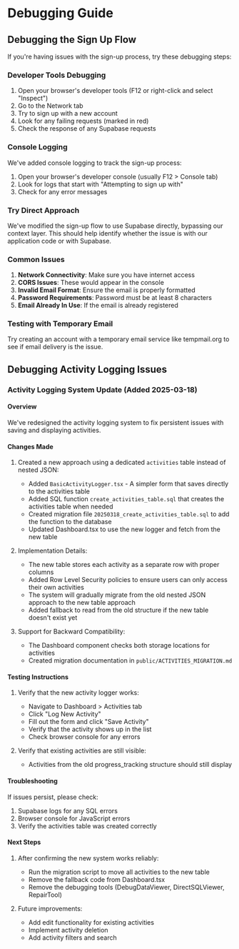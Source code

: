 # Debugging Guide

## Debugging the Sign Up Flow

If you're having issues with the sign-up process, try these debugging steps:

### Developer Tools Debugging

1. Open your browser's developer tools (F12 or right-click and select "Inspect")
2. Go to the Network tab
3. Try to sign up with a new account
4. Look for any failing requests (marked in red) 
5. Check the response of any Supabase requests

### Console Logging

We've added console logging to track the sign-up process:
1. Open your browser's developer console (usually F12 > Console tab)
2. Look for logs that start with "Attempting to sign up with"
3. Check for any error messages

### Try Direct Approach

We've modified the sign-up flow to use Supabase directly, bypassing our context layer.
This should help identify whether the issue is with our application code or with Supabase.

### Common Issues

1. **Network Connectivity**: Make sure you have internet access
2. **CORS Issues**: These would appear in the console
3. **Invalid Email Format**: Ensure the email is properly formatted
4. **Password Requirements**: Password must be at least 8 characters
5. **Email Already In Use**: If the email is already registered

### Testing with Temporary Email

Try creating an account with a temporary email service like tempmail.org to see if 
email delivery is the issue.

## Debugging Activity Logging Issues

### Activity Logging System Update (Added 2025-03-18)

#### Overview

We've redesigned the activity logging system to fix persistent issues with saving and displaying activities.

#### Changes Made

1. Created a new approach using a dedicated `activities` table instead of nested JSON:
   - Added `BasicActivityLogger.tsx` - A simpler form that saves directly to the activities table
   - Added SQL function `create_activities_table.sql` that creates the activities table when needed
   - Created migration file `20250318_create_activities_table.sql` to add the function to the database
   - Updated Dashboard.tsx to use the new logger and fetch from the new table

2. Implementation Details:
   - The new table stores each activity as a separate row with proper columns
   - Added Row Level Security policies to ensure users can only access their own activities
   - The system will gradually migrate from the old nested JSON approach to the new table approach
   - Added fallback to read from the old structure if the new table doesn't exist yet

3. Support for Backward Compatibility:
   - The Dashboard component checks both storage locations for activities
   - Created migration documentation in `public/ACTIVITIES_MIGRATION.md`

#### Testing Instructions

1. Verify that the new activity logger works:
   - Navigate to Dashboard > Activities tab
   - Click "Log New Activity"
   - Fill out the form and click "Save Activity"
   - Verify that the activity shows up in the list
   - Check browser console for any errors

2. Verify that existing activities are still visible:
   - Activities from the old progress_tracking structure should still display

#### Troubleshooting

If issues persist, please check:
1. Supabase logs for any SQL errors
2. Browser console for JavaScript errors
3. Verify the activities table was created correctly

#### Next Steps

1. After confirming the new system works reliably:
   - Run the migration script to move all activities to the new table
   - Remove the fallback code from Dashboard.tsx
   - Remove the debugging tools (DebugDataViewer, DirectSQLViewer, RepairTool)
   
2. Future improvements:
   - Add edit functionality for existing activities
   - Implement activity deletion
   - Add activity filters and search
